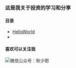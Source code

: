 ### 这是我关于投资的学习和分享

#### 目录
- [HelloWorld](https://github.com/QiIL/invest/blob/master/HelloWorld.MD)
- 

#### 喜欢可以关注我
![微信公众号：秋少耶](https://s1.ax1x.com/2020/06/02/tNfjnf.jpg)